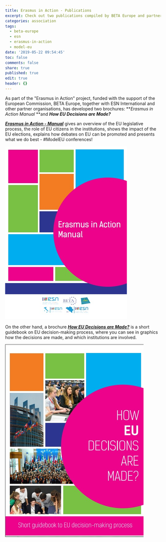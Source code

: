 ```yaml
---
title: Erasmus in Action - Publications
excerpt: Check out two publications compiled by BETA Europe and partner orgs
categories: association
tags:
  - beta-europe
  - esn
  - erasmus-in-action
  - model-eu
date: '2019-05-22 09:54:45'
toc: false
comments: false
share: true
published: true
edit: true
header: {}
---
```

As part of the "Erasmus in Action" project, funded with the support of the European Commission, BETA Europe, together with ESN International and other partner organisations, has developed two brochures: **_Erasmus in Action Manual_ **and **_How EU Decisions are Made?_** 

[**_Erasmus in Action - Manual_**](https://esn.org/sites/default/files/pages/eia_manual.pdf)  gives an overview of the EU legislative process, the role of EU citizens in the institutions, shows the impact of the EU elections, explains how debates on EU can be promoted and presents what we do best - #ModelEU conferences!

![](/assets/images/esn-manual.jpg)

On the other hand, a brochure [_**How EU Decisions are Made?**_](https://esn.org/sites/default/files/pages/esn_brochure_print.pdf) is a short guidebook on EU decision-making process, where you can see in graphics how the decisions are made, and which institutions are involved.

![](/assets/images/short-guidebook.jpg)
